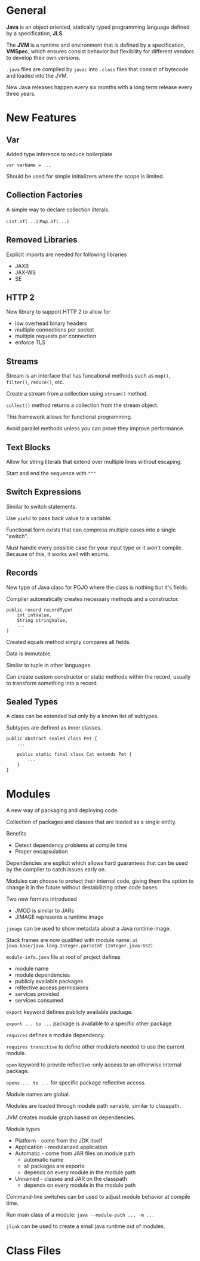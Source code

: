 
# General

**Java** is an object oriented, statically typed programming language defined by a specification, **JLS**.

The **JVM** is a runtime and environment that is defined by a specification, **VMSpec**, which ensures consist behavior but flexibility for different vendors to develop their own versions.

`.java` files are compiled by `javac` into `.class` files that consist of bytecode and loaded into the JVM.

New Java releases happen every six months with a long term release every three years.

# New Features

## Var

Added type inference to reduce boilerplate

 `var varName = ...`

Should be used for simple initializers where the scope is limited.

## Collection Factories

A simple way to declare collection literals. 

`List.of(...)`
`Map.of(...)`

## Removed Libraries

Explicit imports are needed for following libraries
- JAXB
- JAX-WS
- SE

## HTTP 2

New library to support HTTP 2 to allow for
- low overhead binary headers
- multiple connections per socket
- multiple requests per connection
- enforce TLS

## Streams

Stream is an interface that has funcational methods such as `map()`, `filter()`, `reduce()`, etc.

Create a stream from a collection using `stream()` method.

`collect()` method returns a collection from the stream object.

This framework allows for functional programming.

Avoid parallel methods unless you can prove they improve performance.

## Text Blocks

Allow for string literals that extend over multiple lines without escaping.

Start and end the sequence with `"""`

## Switch Expressions

Similar to switch statements.

Use `yield` to pass back value to a variable.

Functional form exists that can compress multiple cases into a single "switch".

Must handle every possible case for your input type or it won't compile. Because of this, it works well with enums.

## Records

New type of Java class for POJO where the class is nothing but it's fields.

Compiler automatically creates necessary methods and a constructor.

```
public record recordType(
	int intValue,
	String stringValue,
	...
)
```

Created equals method simply compares all fields.

Data is immutable.

Similar to tuple in other languages.

Can create custom constructor or static methods within the record, usually to transform something into a record.

## Sealed Types

A class can be extended but only by a known list of subtypes.

Subtypes are defined as inner classes.

```
public abstract sealed class Pet {
	...

	public static final class Cat extends Pet {
		...
	}
}
```

# Modules

A new way of packaging and deploying code.

Collection of packages and classes that are loaded as a single entity.

Benefits
- Detect dependency problems at compile time
- Proper encapsulation

Dependencies are explicit which allows hard guarantees that can be used by the compiler to catch issues early on.

Modules can choose to protect their internal code, giving them the option to change it in the future without destabilizing other code bases.

Two new formats introduced
- JMOD is similar to JARs
- JIMAGE represents a runtime image

`jimage` can be used to show metadata about a Java runtime image.

Stack frames are now qualified with module name: `at java.base/java.lang.Integer.parseInt (Integer.java:652)`

`module-info.java` file at root of project defines
- module name
- module dependencies
- publicly available packages
- relfective access permissions
- services provided
- services consumed

`export` keyword defines publicly available package.

`export ... to ...` package is available to a specific other package

`requires` defines a module dependency.

`requires transitive` to define other module/s needed to use the current module.

`open` keyword to provide reflective-only access to an otherwise internal package.

`opens ... to ...` for specific package reflective access.

Module names are global.

Modules are loaded through module path variable, similar to classpath.

JVM creates module graph based on dependencies.

Module types
- Platform - come from the JDK itself
- Application - modularized application
- Automatic - come from JAR files on module path
	- automatic name
	- all packages are exporte
	- depends on every module in the module path
- Unnamed - classes and JAR on the classpath
	- depends on every module in the module path

Command-line switches can be used to adjust module behavior at compile time.

Run main class of a module: `java --module-path ... -m ...`

`jlink` can be used to create a small java runtime out of modules.

# Class Files